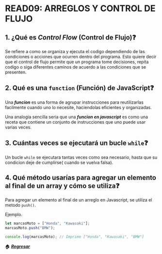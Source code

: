 # READ09: ARREGLOS Y CONTROL DE FLUJO

## 1. ¿Qué es ***Control Flow*** (Control de Flujo)❓

Se refiere a como se organiza y ejecuta el codigo dependiendo de las condiciones o acciones que ocurren dentro del programa. Esto quiere decir que el control de flujo permite que un programa tome decisiones, repita codigo o siga diferentes caminos de acuerdo a las condiciones que se presenten.

## 2. Qué es una ```function``` (Función) de JavaScript❓

Una ***funcion*** es una forma de agrupar instrucciones para reutilizarlas facilmente cuando uno lo necesite, haciendolas eficientes y organizadas.

Una analogia sencilla seria que una ***funcion en javascript*** es como una receta que contiene un conjunto de instrucciones que uno puede usar varias veces.

## 3. Cuántas veces se ejecutará un bucle ```while```❓

Un bucle ```while``` se ejecutara tantas veces como sea necesario, hasta que su condicion deje de cumplirse( cuando se vuelva falsa).

## 4. Qué método usarías para agregar un elemento al final de un array y cómo se utiliza❓

Para agregar un elemento al final de un arreglo en Javascript, se utiliza el metodo ```push()```.

Ejemplo.

```js
let marcasMoto = ["Honda", "Kawasaki"];
marcasMoto.push("BMW");

console.log(marcasMoto); // Imprime ["Honda", "Kawasaki", "BMW"]
```

🏠 [***Regresar***](../README.md)
